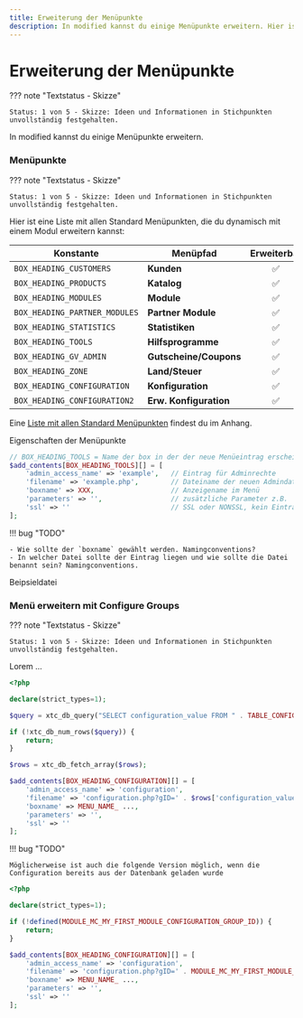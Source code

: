 ```yaml
---
title: Erweiterung der Menüpunkte
description: In modified kannst du einige Menüpunkte erweitern. Hier ist eine Liste mit allen Standard Menüpunkten, die du dynamisch mit einem Modul erweitern kannst.
---
```


# Erweiterung der Menüpunkte

??? note "Textstatus - Skizze"

    Status: 1 von 5 - Skizze: Ideen und Informationen in Stichpunkten unvollständig festgehalten.

In modified kannst du einige Menüpunkte erweitern.

### Menüpunkte

??? note "Textstatus - Skizze"

    Status: 1 von 5 - Skizze: Ideen und Informationen in Stichpunkten unvollständig festgehalten.

Hier ist eine Liste mit allen Standard Menüpunkten, die du dynamisch mit einem Modul erweitern kannst:

| Konstante                     | Menüpfad               | Erweiterbar |
| ----------------------------- | ---------------------- | :---------: |
| `BOX_HEADING_CUSTOMERS`       | **Kunden**             |     ✅      |
| `BOX_HEADING_PRODUCTS`        | **Katalog**            |     ✅      |
| `BOX_HEADING_MODULES`         | **Module**             |     ✅      |
| `BOX_HEADING_PARTNER_MODULES` | **Partner Module**     |     ✅      |
| `BOX_HEADING_STATISTICS`      | **Statistiken**        |     ✅      |
| `BOX_HEADING_TOOLS`           | **Hilfsprogramme**     |     ✅      |
| `BOX_HEADING_GV_ADMIN`        | **Gutscheine/Coupons** |     ✅      |
| `BOX_HEADING_ZONE`            | **Land/Steuer**        |     ✅      |
| `BOX_HEADING_CONFIGURATION`   | **Konfiguration**      |     ✅      |
| `BOX_HEADING_CONFIGURATION2`  | **Erw. Konfiguration** |     ✅      |

Eine [Liste mit allen Standard Menüpunkten](modified-menu.md) findest du im Anhang.

Eigenschaften der Menüpunkte

```php
// BOX_HEADING_TOOLS = Name der box in der der neue Menüeintrag erscheinen soll
$add_contents[BOX_HEADING_TOOLS][] = [
    'admin_access_name' => 'example',   // Eintrag für Adminrechte
    'filename' => 'example.php',        // Dateiname der neuen Admindatei
    'boxname' => XXX,                   // Anzeigename im Menü
    'parameters' => '',                 // zusätzliche Parameter z.B. 'set=export'
    'ssl' => ''                         // SSL oder NONSSL, kein Eintrag = NONSSL
];
```

!!! bug "TODO"

    - Wie sollte der `boxname` gewählt werden. Namingconventions?
    - In welcher Datei sollte der Eintrag liegen und wie sollte die Datei benannt sein? Namingconventions.

Beipsieldatei

### Menü erweitern mit Configure Groups

??? note "Textstatus - Skizze"

    Status: 1 von 5 - Skizze: Ideen und Informationen in Stichpunkten unvollständig festgehalten.

Lorem ...

```php
<?php

declare(strict_types=1);

$query = xtc_db_query("SELECT configuration_value FROM " . TABLE_CONFIGURATION . " WHERE configuration_key = 'MODULE_MC_MY_FIRST_MODULE_CONFIGURATION_GROUP_ID'");

if (!xtc_db_num_rows($query)) {
    return;
}

$rows = xtc_db_fetch_array($rows);

$add_contents[BOX_HEADING_CONFIGURATION][] = [
    'admin_access_name' => 'configuration',
    'filename' => 'configuration.php?gID=' . $rows['configuration_value'],
    'boxname' => MENU_NAME_ ...,
    'parameters' => '',
    'ssl' => ''
];

```

!!! bug "TODO"

    Möglicherweise ist auch die folgende Version möglich, wenn die Configuration bereits aus der Datenbank geladen wurde

```php
<?php

declare(strict_types=1);

if (!defined(MODULE_MC_MY_FIRST_MODULE_CONFIGURATION_GROUP_ID)) {
    return;
}

$add_contents[BOX_HEADING_CONFIGURATION][] = [
    'admin_access_name' => 'configuration',
    'filename' => 'configuration.php?gID=' . MODULE_MC_MY_FIRST_MODULE_CONFIGURATION_GROUP_ID,
    'boxname' => MENU_NAME_ ...,
    'parameters' => '',
    'ssl' => ''
];
```